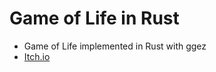 # Game of Life in Rust
- Game of Life implemented in Rust with ggez
- [Itch.io](https://samael0x0.itch.io/life)